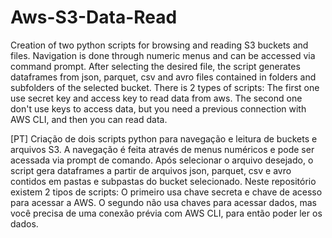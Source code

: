 # Aws-S3-Data-Read

Creation of two python scripts for browsing and reading S3 buckets and files.
Navigation is done through numeric menus and can be accessed via command prompt.
After selecting the desired file, the script generates dataframes from json, parquet, csv and avro files contained in folders and subfolders of the selected bucket.
There is 2 types of scripts: The first one use secret key and access key to read data from aws. 
The second one don't use keys to access data, but you need a previous connection with AWS CLI, and then you can read data.

[PT]
Criação de dois scripts python para navegação e leitura de buckets e arquivos S3.
A navegação é feita através de menus numéricos e pode ser acessada via prompt de comando. 
Após selecionar o arquivo desejado, o script gera dataframes a partir de arquivos json, parquet, csv e avro contidos em pastas e subpastas do bucket selecionado.
Neste repositório existem 2 tipos de scripts: O primeiro usa chave secreta e chave de acesso para acessar a AWS. 
O segundo não usa chaves para acessar dados, mas você precisa de uma conexão prévia com AWS CLI, para então poder ler os dados.
